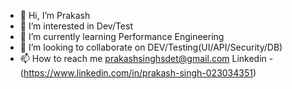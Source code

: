 - 👋 Hi, I’m Prakash
- 👀 I’m interested in Dev/Test
- 🌱 I’m currently learning Performance Engineering
- 💞️ I’m looking to collaborate on DEV/Testing(UI/API/Security/DB)
- 📫 How to reach me prakashsinghsdet@gmail.com
     Linkedin - (https://www.linkedin.com/in/prakash-singh-023034351)


<!---
sparky0268/sparky0268 is a ✨ special ✨ repository because its `README.md` (this file) appears on your GitHub profile.
You can click the Preview link to take a look at your changes.
--->
